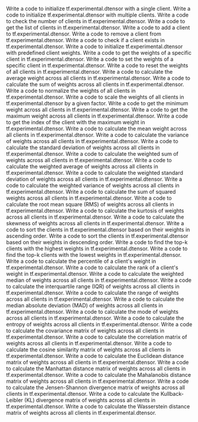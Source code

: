 Write a code to initialize tf.experimental.dtensor with a single client.
Write a code to initialize tf.experimental.dtensor with multiple clients.
Write a code to check the number of clients in tf.experimental.dtensor.
Write a code to get the list of clients in tf.experimental.dtensor.
Write a code to add a client to tf.experimental.dtensor.
Write a code to remove a client from tf.experimental.dtensor.
Write a code to check if a client exists in tf.experimental.dtensor.
Write a code to initialize tf.experimental.dtensor with predefined client weights.
Write a code to get the weights of a specific client in tf.experimental.dtensor.
Write a code to set the weights of a specific client in tf.experimental.dtensor.
Write a code to reset the weights of all clients in tf.experimental.dtensor.
Write a code to calculate the average weight across all clients in tf.experimental.dtensor.
Write a code to calculate the sum of weights across all clients in tf.experimental.dtensor.
Write a code to normalize the weights of all clients in tf.experimental.dtensor.
Write a code to scale the weights of all clients in tf.experimental.dtensor by a given factor.
Write a code to get the minimum weight across all clients in tf.experimental.dtensor.
Write a code to get the maximum weight across all clients in tf.experimental.dtensor.
Write a code to get the index of the client with the maximum weight in tf.experimental.dtensor.
Write a code to calculate the mean weight across all clients in tf.experimental.dtensor.
Write a code to calculate the variance of weights across all clients in tf.experimental.dtensor.
Write a code to calculate the standard deviation of weights across all clients in tf.experimental.dtensor.
Write a code to calculate the weighted sum of weights across all clients in tf.experimental.dtensor.
Write a code to calculate the weighted average of weights across all clients in tf.experimental.dtensor.
Write a code to calculate the weighted standard deviation of weights across all clients in tf.experimental.dtensor.
Write a code to calculate the weighted variance of weights across all clients in tf.experimental.dtensor.
Write a code to calculate the sum of squared weights across all clients in tf.experimental.dtensor.
Write a code to calculate the root mean square (RMS) of weights across all clients in tf.experimental.dtensor.
Write a code to calculate the kurtosis of weights across all clients in tf.experimental.dtensor.
Write a code to calculate the skewness of weights across all clients in tf.experimental.dtensor.
Write a code to sort the clients in tf.experimental.dtensor based on their weights in ascending order.
Write a code to sort the clients in tf.experimental.dtensor based on their weights in descending order.
Write a code to find the top-k clients with the highest weights in tf.experimental.dtensor.
Write a code to find the top-k clients with the lowest weights in tf.experimental.dtensor.
Write a code to calculate the percentile of a client's weight in tf.experimental.dtensor.
Write a code to calculate the rank of a client's weight in tf.experimental.dtensor.
Write a code to calculate the weighted median of weights across all clients in tf.experimental.dtensor.
Write a code to calculate the interquartile range (IQR) of weights across all clients in tf.experimental.dtensor.
Write a code to calculate the range of weights across all clients in tf.experimental.dtensor.
Write a code to calculate the median absolute deviation (MAD) of weights across all clients in tf.experimental.dtensor.
Write a code to calculate the mode of weights across all clients in tf.experimental.dtensor.
Write a code to calculate the entropy of weights across all clients in tf.experimental.dtensor.
Write a code to calculate the covariance matrix of weights across all clients in tf.experimental.dtensor.
Write a code to calculate the correlation matrix of weights across all clients in tf.experimental.dtensor.
Write a code to calculate the cosine similarity matrix of weights across all clients in tf.experimental.dtensor.
Write a code to calculate the Euclidean distance matrix of weights across all clients in tf.experimental.dtensor.
Write a code to calculate the Manhattan distance matrix of weights across all clients in tf.experimental.dtensor.
Write a code to calculate the Mahalanobis distance matrix of weights across all clients in tf.experimental.dtensor.
Write a code to calculate the Jensen-Shannon divergence matrix of weights across all clients in tf.experimental.dtensor.
Write a code to calculate the Kullback-Leibler (KL) divergence matrix of weights across all clients in tf.experimental.dtensor.
Write a code to calculate the Wasserstein distance matrix of weights across all clients in tf.experimental.dtensor.